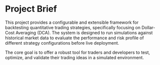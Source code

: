 # Project Brief

This project provides a configurable and extensible framework for backtesting quantitative trading strategies, specifically focusing on Dollar-Cost Averaging (DCA). The system is designed to run simulations against historical market data to evaluate the performance and risk profile of different strategy configurations before live deployment.

The core goal is to offer a robust tool for traders and developers to test, optimize, and validate their trading ideas in a simulated environment.

